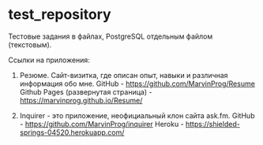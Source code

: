 # test_repository

Тестовые задания в файлах, PostgreSQL отдельным файлом (текстовым). 

Ссылки на приложения: 
1) Резюме. Сайт-визитка, где описан опыт, навыки и различная информация обо мне.
GitHub - https://github.com/MarvinProg/Resume
Github Pages (развернутая страница) - https://marvinprog.github.io/Resume/

2) Inquirer - это приложение, неофициальный клон сайта ask.fm.
GitHub - https://github.com/MarvinProg/inquirer
Heroku - https://shielded-springs-04520.herokuapp.com/
